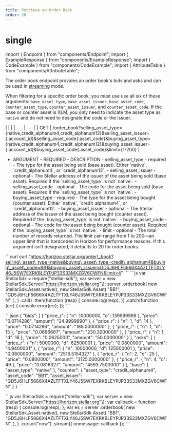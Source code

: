 ```yaml
---
title: Retrieve an Order Book
order: 20
---
```


# single

import { Endpoint } from "components/Endpoint"; import { ExampleResponse } from "components/ExampleResponse"; import { CodeExample } from "components/CodeExample"; import { AttributeTable } from "components/AttributeTable";

The order book endpoint provides an order book's bids and asks and can be used in [streaming](../../introduction/streaming.md) mode.

When filtering for a specific order book, you must use use all six of these arguments: `base_asset_type`, `base_asset_issuer`, `base_asset_code`, `counter_asset_type`, `counter_asset_issuer`, and `counter_asset_code`. If the base or counter asset is XLM, you only need to indicate the asset type as `native` and do not need to designate the code or the issuer.

 \| \| \| \| --- \| --- \| \| GET \| /order\_book?selling\_asset\_type={native,credit\_alphanum4,credit\_alphanum12}&selling\_asset\_issuer={:account\_id}&selling\_asset\_code{:asset\_code}&buying\_asset\_type={native,credit\_alphanum4,credit\_alphanum12}&buying\_asset\_issuer={:account\_id}&buying\_asset\_code{:asset\_code}&limit={1-200} \|

 - ARGUMENT - REQUIRED - DESCRIPTION - selling\_asset\_type - required - The type for the asset being sold \(base asset\). Either \`native\`, \`credit\_alphanum4\`, or \`credit\_alphanum12\`. - selling\_asset\_issuer - optional - The Stellar address of the issuer of the asset being sold \(base asset\). Required if the \`selling\_asset\_type\` is not \`native\`. - selling\_asset\_code - optional - The code for the asset being sold \(base asset\). Required if the \`selling\_asset\_type\` is not \`native\`. - buying\_asset\_type - required - The type for the asset being bought \(counter asset\). Either \`native\`, \`credit\_alphanum4\`, or \`credit\_alphanum12\`. - buying\_asset\_issuer - optional - The Stellar address of the issuer of the asset being bought \(counter asset\). Required if the \`buying\_asset\_type\` is not \`native\`. - buying\_asset\_code - optional - The code for the asset being bought \(counter asset\). Required if the \`buying\_asset\_type\` is not \`native\`. - limit - optional - The total number of records returned. The limit can range from 1 to 200—an upper limit that is hardcoded in Horizon for performance reasons. If this argument isn’t designated, it defaults to 20 for order books.

 \`\`\`curl curl "https://horizon.stellar.org/order\_book?selling\_asset\_type=native&buying\_asset\_type=credit\_alphanum4&buying\_asset\_code=BB1&buying\_asset\_issuer=GD5J6HLF5666X4AZLTFTXLY46J5SW7EXRKBLEYPJP33S33MXZGV6CWFN&limit=4" \`\`\` \`\`\`js var StellarSdk = require\("stellar-sdk"\); var server = new StellarSdk.Server\("https://horizon.stellar.org"\); server .orderbook\( new StellarSdk.Asset.native\(\), new StellarSdk.Asset\( "BB1", "GD5J6HLF5666X4AZLTFTXLY46J5SW7EXRKBLEYPJP33S33MXZGV6CWFN", \), \) .call\(\) .then\(function \(resp\) { console.log\(resp\); }\) .catch\(function \(err\) { console.error\(err\); }\); \`\`\`

 \`\`\`json { "bids": \[ { "price\_r": { "n": 10000000, "d": 139999999 }, "price": "0.0714286", "amount": "24.9999990" }, { "price\_r": { "n": 1, "d": 14 }, "price": "0.0714286", "amount": "188.0000000" }, { "price\_r": { "n": 1, "d": 15 }, "price": "0.0666667", "amount": "230.3200000" }, { "price\_r": { "n": 1, "d": 16 }, "price": "0.0625000", "amount": "50.0000000" } \], "asks": \[ { "price\_r": { "n": 5000000, "d": 62500001 }, "price": "0.0800000", "amount": "4.9400001" }, { "price\_r": { "n": 10000000, "d": 125000001 }, "price": "0.0800000", "amount": "2516.5154327" }, { "price\_r": { "n": 2, "d": 25 }, "price": "0.0800000", "amount": "3125.0000000" }, { "price\_r": { "n": 4, "d": 49 }, "price": "0.0816327", "amount": "4593.7500000" } \], "base": { "asset\_type": "native" }, "counter": { "asset\_type": "credit\_alphanum4", "asset\_code": "BB1", "asset\_issuer": "GD5J6HLF5666X4AZLTFTXLY46J5SW7EXRKBLEYPJP33S33MXZGV6CWFN" } } \`\`\`

 \`\`\`js var StellarSdk = require\("stellar-sdk"\); var server = new StellarSdk.Server\("https://horizon.stellar.org"\); var callback = function \(resp\) { console.log\(resp\); }; var es = server .orderbook\( new StellarSdk.Asset.native\(\), new StellarSdk.Asset\( "BB1", "GD5J6HLF5666X4AZLTFTXLY46J5SW7EXRKBLEYPJP33S33MXZGV6CWFN", \), \) .cursor\("now"\) .stream\({ onmessage: callback }\); \`\`\`

